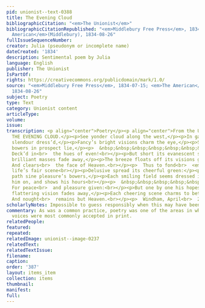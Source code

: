 ```yaml
---
pid: unionist--text-0388
title: The Evening Cloud
bibliographicCitation: "<em>The Unionist</em>"
bibliographicCitationRepublished: "<em>Middlebury Free Press</em>, 1834-07-15; <em>The
  American</em>(Middlebury), 1834-08-26"
fullIssueSequenceNumber: 
creator: Julia (pseudonym or incomplete name)
dateCreated: '1834'
description: Sentimental poem by Julia
language: English
publisher: The Unionist
IsPartOf: 
rights: https://creativecommons.org/publicdomain/mark/1.0/
source: "<em>Middlebury Free Press</em>, 1834-07-15; <em>The American</em>(Middlebury),
  1834-08-26"
subject: Poetry
type: Text
category: Unionist content
articleType: 
volume: 
issue: 
transcription: <p align="center">Poetry</p><p align="center">From the Unionist</p><p>&nbsp;&nbsp;&nbsp;&nbsp;&nbsp;&nbsp;
  THE EVENING CLOUD.</p><p>See yonder cloud along the west,</p><p>In gay, fantastic
  slendour dress’d,</p><p>Fancy’s bright visions charm the eye,</p><p>Sweet fairy
  bowers in prospect lie,</p><p>  &nbsp;&nbsp;&nbsp;&nbsp;&nbsp;&nbsp;&nbsp;&nbsp;&nbsp;&nbsp;&nbsp;
  Deck’d in<br>  the hues of even!<br></p><p>But short its evanescent stay,</p><p>Its
  brilliant masses fade away,</p><p>The breeze floats off its visions gay,</p><p>  &nbsp;&nbsp;&nbsp;&nbsp;&nbsp;&nbsp;&nbsp;&nbsp;&nbsp;&nbsp;&nbsp;
  And clears<br>  the face of Heaven.<br></p><p>  Thus to fond<br>  <em>man</em>  does
  life’s fair scene<br></p><p>Delusive spread its cheerful green:</p><p>Before his
  path sine pleasure’s bowers,</p><p>Each smiling field seems dressed in flowers,</p><p>  <em>Hope</em>  leads
  him on, and shows his hours<br></p><p>  &nbsp;&nbsp;&nbsp;&nbsp;&nbsp;&nbsp;&nbsp;&nbsp;&nbsp;&nbsp;&nbsp;
  For peace<br>  and pleasure given:<br></p><p>But one by one his hopes decay,</p><p>Each
  flattering vision fades away,</p><p>Each cheering scene charms to betray,</p><p>  &nbsp;&nbsp;&nbsp;&nbsp;&nbsp;&nbsp;&nbsp;&nbsp;&nbsp;&nbsp;&nbsp;
  And nought<br>  remains but Heaven.<br></p><p>  Windham, April<br>  21.&nbsp;&nbsp;&nbsp;&nbsp;&nbsp;&nbsp;&nbsp;&nbsp;&nbsp;&nbsp;&nbsp;&nbsp;&nbsp;&nbsp;&nbsp;&nbsp;&nbsp;&nbsp;&nbsp;&nbsp;&nbsp;&nbsp;&nbsp;&nbsp;&nbsp;&nbsp;&nbsp;&nbsp;<br>  JULIA<br></p>
scholarlyNotes: Impossible to guess responsibly when this may have been published
commentary: As was a common practice, poetry was one of the areas in which women's
  voices were most commonly accepted in print.
relatedPeople: 
featured: 
repeated: 
relatedImage: unionist--image-0237
relatedText: 
relatedTextIssue: 
filename: 
caption: 
order: '387'
layout: items_item
collection: items
thumbnail: 
manifest: 
full: 
---
```


